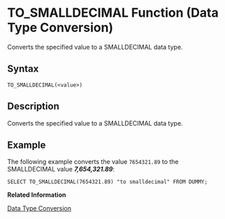 <!-- loio20f0d4aa75191014a96ef18b874d6f2d -->

# TO\_SMALLDECIMAL Function \(Data Type Conversion\)

Converts the specified value to a SMALLDECIMAL data type.



<a name="loio20f0d4aa75191014a96ef18b874d6f2d__sql_function_to_smalldecimal_1sql_function_to_smalldecimal_syntax"/>

## Syntax

```
TO_SMALLDECIMAL(<value>)
```



<a name="loio20f0d4aa75191014a96ef18b874d6f2d__sql_function_to_smalldecimal_1sql_function_to_smalldecimal_description"/>

## Description

Converts the specified value to a SMALLDECIMAL data type.



<a name="loio20f0d4aa75191014a96ef18b874d6f2d__sql_function_to_smalldecimal_1sql_function_to_smalldecimal_examples"/>

## Example

The following example converts the value `7654321.89` to the SMALLDECIMAL value ***7,654,321.89***:

```
SELECT TO_SMALLDECIMAL(7654321.89) "to smalldecimal" FROM DUMMY;
```

**Related Information**  


[Data Type Conversion](../data-type-conversion-46ff965.md "Both implicit and explicit data type conversions are allowed in the SAP HANA database.")

